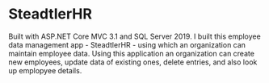 # SteadtlerHR
Built with ASP.NET Core MVC 3.1 and SQL Server 2019.
I built this employee data management app - SteadtlerHR - using which an organization can maintain employee data. 
Using this application an organization can create new employees, update data of existing ones, delete entries, and also look up emplopyee 
details.
